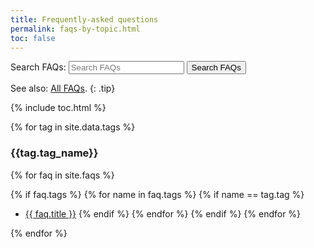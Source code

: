 ```yaml
---
title: Frequently-asked questions
permalink: faqs-by-topic.html
toc: false
---
```


<form action="{{site.url}}/faq-search/" method="get">
	Search FAQs: <input type="text" name="q" id="faq-search-input" placeholder="Search FAQs">
	<input type="submit" value="Search FAQs" id="faq-search-button"> <!-- style="display: none;" -->
</form>

See also: [All FAQs](all-faqs.html).
{: .tip}

{% include toc.html %}

{% for tag in site.data.tags %}

### {{tag.tag_name}}

{% for faq in site.faqs %}

{% if faq.tags %}
  {% for name in faq.tags %}
    {% if name == tag.tag %}
- [{{ faq.title }}]({{site.url}}{{faq.url}})
    {% endif %}
  {% endfor %}
{% endif %}
{% endfor %}

{% endfor %}
